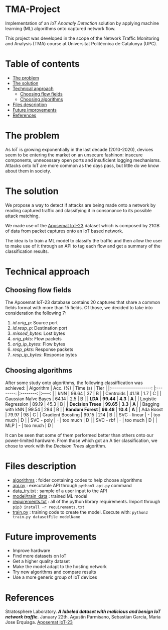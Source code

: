 # TMA-Project
Implementation of an *IoT Anomaly Detection* solution by applying machine learning (ML) algorithms onto captured network flow.

This project was developed in the scope of the Network Traffic Monitoring and Analysis (TMA) course at Universitat Politècnica de Catalunya (UPC).

# Table of contents
- [The problem](#The-problem)
- [The solution](#The-solution)
- [Technical approach](#Technical-approach)
  - [Choosing flow fields](#Choosing-flow-fields)
  - [Choosing algorithms](#Choosing-algorithms)
- [Files description](#Files-description)
- [Future improvements](#Future-improvements)
- [References](#References)

# The problem
As IoT is growing exponentially in the last decade (2010-2020), devices seem to be entering the market on an unsecure fashinon: insecure components, unnecessary open ports and insuficient logging mechanisms. Attacks onto IoT are more common as the days pass, but little do we know about them in society.

# The solution
We propose a way to detect if attacks are being made onto a network by reading captured traffic and classifying it in consonance to its possible attack matching.

We made use of the [Aposemat IoT-23](https://www.stratosphereips.org/datasets-iot23) dataset which is composed by 21GB of data from packet captures onto an IoT based network.

The idea is to train a ML model to classify the traffic and then allow the user to make use of it through an API to tag each flow and get a summary of the classification results.

# Technical approach
## Choosing flow fields
The Aposemat IoT-23 database contains 20 captures that share a common fields format with more than 15 fields. Of those, we decided to take into consideration the following 7:
1. *id.orig_p*:  Source port
2. *id.resp_p*:  Destination port
3. *missed_bytes*:  Lost bytes
4. *orig_pkts*:  Flow packets
5. *orig_ip_bytes*:  Flow bytes
6. *resp_pkts*:  Response packets
7. *resp_ip_bytes*:  Response bytes
## Choosing algorithms
After some study onto algorithms, the following classiffication was achieved:
|       Algorithm      	| Acc. (%) 	| Time (s) 	| Tier 	|
|:--------------------:	|:--------:	|:--------:	|:----:	|
| kNN                  	|   99.64  	|    37    	|   B  	|
| Centroids            	|   41.18  	|    1.7   	|   C  	|
| Gaussian Naïve Bayes 	|   64.14  	|    2.5   	|   B  	|
| **LDA**                  	|   **99.44**  	|    **4.3**   	|   **A**  	|
| Logistic Regression  	|   89.19  	|   45.3   	|   B  	|
| **Decision Trees**       	|   **99.65**  	|    **3.3**   	|   **A**  	|
| Bagging with kNN     	|   99.54  	|    284   	|   B  	|
| **Random Forest**        	|   **99.48**  	|   **10.4**   	|   **A**  	|
| Ada Boost            	|   79.97  	|     98   	|   C  	|
| Gradient Boosting    	|   99.15  	|    214   	|   B  	|
| SVC - linear         	|     -    	| too much 	|   D  	|
| SVC - poly           	|     -    	| too much 	|   D  	|
| SVC - rbf            	|     -    	| too much 	|   D  	|
| MLP                  	|     -    	| too much 	|   D  	|

It can be seen that some of them performed better than others onto our power-limited hardware. From those which got an A tier classification, we chose to work with the *Decision Trees* algorithm.

# Files description
- [algorithms](https://github.com/albovy/TMA-Project/tree/main/algorithms) : folder containing codes to help choose algorithms
- [api.py](https://github.com/albovy/TMA-Project/blob/main/api.py) : executable API through ```python3 api.py``` command
- [data_try.txt](https://github.com/albovy/TMA-Project/blob/main/data_try.txt) : sample of a user input to the API
- [model/train_data](https://github.com/albovy/TMA-Project/blob/main/model/train_data) : trained ML model
- [requirements.txt](https://github.com/albovy/TMA-Project/blob/main/requirements.txt) : all of the python library requirements. Import through ```pip3 install -r requirements.txt```
- [train.py](https://github.com/albovy/TMA-Project/blob/main/train.py) : training code to create the model. Execute with: ```python3 train.py datasetFile modelName```

# Future improvements
- Improve hardware
- Find more datasets on IoT
- Get a higher quality dataset
- Make the model adapt to the hosting network
- Try new algorithms and compare results
- Use a more generic group of IoT devices

# References
Stratosphere Laboratory. ***A labeled dataset with malicious and benign IoT network traffic.*** January 22th. Agustin Parmisano, Sebastian Garcia, Maria Jose Erquiaga. [Aposemat IoT-23](https://www.stratosphereips.org/datasets-iot23)